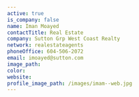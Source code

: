 ```yaml
---
active: true
is_company: false
name: Iman Moayed
contactTitle: Real Estate
company: Sutton Grp West Coast Realty
network: realestateagents
phoneOffice: 604-506-2072
email: imoayed@sutton.com
image_path:
color:
website:
profile_image_path: /images/imam--web.jpg
---
```



